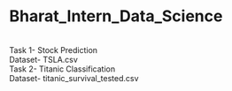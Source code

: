 # Bharat_Intern_Data_Science
<br>
Task 1- Stock Prediction
<br>
Dataset- TSLA.csv
<br>
Task 2- Titanic Classification
<br>
Dataset- titanic_survival_tested.csv
